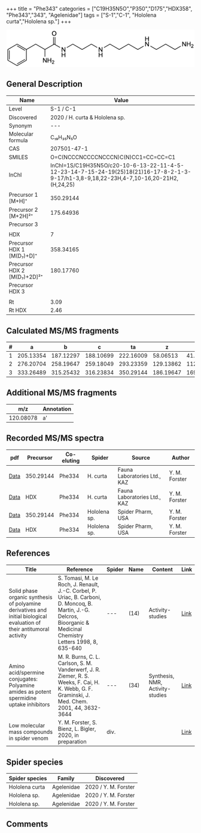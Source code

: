 +++
title = "Phe343"
categories = ["C19H35N5O","P350","D175","HDX358",
"Phe343","343",
"Agelenidae"]
tags = ["S-1","C-1",
"Hololena curta","Hololena sp."]
+++

![](/img/Phe343.png)

## General Description

| Name                        | Value                          |
|-----------------------------|--------------------------------|
| Level                       | S-1 / C-1                             |
| Discovered                  | 2020 / H. curta & Hololena sp. |
| Synonym                     | ---                            |
| Molecular formula           | C₁₉H₃₅N₅O                      |
| CAS                         | 207501-47-1                    |
| SMILES | O=C(NCCCNCCCCNCCCN)C(N)CC1=CC=CC=C1  |
| InChI  | InChI=1S/C19H35N5O/c20-10-6-13-22-11-4-5-12-23-14-7-15-24-19(25)18(21)16-17-8-2-1-3-9-17/h1-3,8-9,18,22-23H,4-7,10-16,20-21H2,(H,24,25)  |
|                             |                                |
| Precursor 1 [M+H]⁺          | 350.29144                      |
| Precursor 2 [M+2H]²⁺        | 175.64936                      |
| Precursor 3                 |                                |
|                             |                                |
| HDX                         | 7                              |
| Precursor HDX 1 [M(D₇)+D]⁺   | 358.34165                      |
| Precursor HDX 2 [M(D₇)+2D]²⁺ | 180.17760                      |
| Precursor HDX 3             |                                |
|                             |                                |
| Rt                         | 3.09                   |
| Rt HDX                     | 2.46                   |

## Calculated MS/MS fragments

| # | a         | b         | c         | ta        | z         | y         | tz        |
|---|-----------|-----------|-----------|-----------|-----------|-----------|-----------|
| 1 | 205.13354 | 187.12297 | 188.10699 | 222.16009 | 58.06513 | 41.03858 | 75.09167 |
| 2 | 276.20704 | 258.19647 | 259.18049 | 293.23359 | 129.13862 | 112.11208 | 146.16517 |
| 3 | 333.26489 | 315.25432 | 316.23834 | 350.29144 | 186.19647 | 169.16993 | 203.22302 |

## Additional MS/MS fragments

| m/z | Annotation |
|-----|------------|
| 120.08078    | a'           |

## Recorded MS/MS spectra

| pdf | Precursor | Co-eluting | Spider | Source | Author |
|-----|-----------|------------|--------|--------|--------|
| [Data](/pdf/H-curta/350_Phe334_Phe343_Hc.pdf) | 350.29144 | Phe334          | H. curta | Fauna Laboratories Ltd., KAZ | Y. M. Forster |
| [Data](/pdf/H-curta/350_Phe334_Phe334_Hc_HDX.pdf) |HDX | Phe334          | H. curta | Fauna Laboratories Ltd., KAZ | Y. M. Forster |
| [Data](/pdf/Hololena-sp/350_Phe334_Phe334_Ho-sp.pdf) | 350.29144 | Phe334          | Hololena sp. | Spider Pharm, USA | Y. M. Forster |
| [Data](/pdf/Hololena-sp/350_Phe334_Phe334_Ho-sp_HDX.pdf) | HDX | Phe334          | Hololena sp. | Spider Pharm, USA | Y. M. Forster |

## References

| Title                                                                                                                  | Reference                                                                                                                                                             | Spider | Name | Content                          | Link                                                   |
|------------------------------------------------------------------------------------------------------------------------|-----------------------------------------------------------------------------------------------------------------------------------------------------------------------|--------|------|----------------------------------|--------------------------------------------------------|
| Solid phase organic synthesis of polyamine derivatives and initial biological evaluation of their antitumoral activity | S. Tomasi, M. Le Roch, J. Renault, J.-C. Corbel, P. Uriac, B. Carboni, D. Moncoq, B. Martin, J.-G. Delcros, Bioorganic & Medicinal Chemistry Letters 1998, 8, 635-640 | ---    | (14) | Activity-studies                 | [Link](https://doi.org/10.1016/S0960-894X(98)00086-9)  |
| Amino acid/spermine conjugates: Polyamine amides as potent spermidine uptake inhibitors                                | M. R. Burns, C. L. Carlson, S. M. Vanderwerf, J. R. Ziemer, R. S. Weeks, F. Cai, H. K. Webb, G. F. Graminski, J. Med. Chem. 2001, 44, 3632-3644                       | ---    | (34) | Synthesis, NMR, Activity-studies | [Link](https://pubs.acs.org/doi/abs/10.1021/jm0101040) |
| Low molecular mass compounds in spider venom      | Y. M. Forster, S. Bienz, L. Bigler, 2020, in preparation          | div.       |   |   | [Link](unknown) |

## Spider species

| Spider species | Family     | Discovered           |
|----------------|------------|----------------------|
| Hololena curta | Agelenidae | 2020 / Y. M. Forster |
| Hololena sp.   | Agelenidae | 2020 / Y. M. Forster |
| Hololena sp. | Agelenidae | 2020 / Y. M. Forster |

## Comments